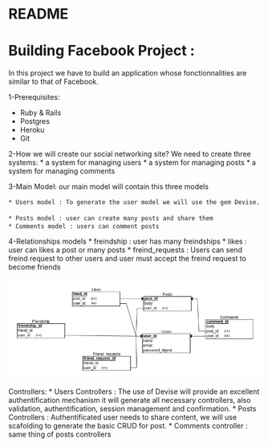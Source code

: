 # README
# Building Facebook Project :
 In this project we have to build an application whose fonctionnalities are similar to that of Facebook.

 1-Prerequisites:
 * Ruby & Rails
 * Postgres
 * Heroku
 * Git
 
 2-How we will create our social networking site?
 We need to create three systems:
 	* a system for managing users
 	* a system for managing posts
 	* a system for managing comments

3-Main Model:
our main model will contain this three models

	* Users model : To generate the user model we will use the gem Devise.

	* Posts model : user can create many posts and share them
	* Comments model : users can comment posts

4-Relationships models
	* freindship : user has many freindships
	* likes : user can likes a post or many posts
	* freind_requests : Users can send freind request to other users and user must accept the freind request to become friends

![Entity Relationship Diagram](./db_diagram.png)

Controllers:
	* Users Controllers : The use of Devise will provide an excellent authentification mechanism it will generate all necessary controllers, also validation, authentification, session management and confirmation.
	* Posts Controllers : Authentificated user needs to share content, we will use scafolding to generate the basic CRUD for post.
	* Comments controller : same thing of posts controllers 
